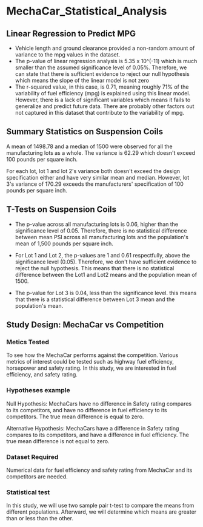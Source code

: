 # MechaCar_Statistical_Analysis

## Linear Regression to Predict MPG

- Vehicle length and ground clearance provided a non-random amount of variance to the mpg values in the dataset.
- The p-value of linear regression analysis is 5.35 x 10^(-11) which is much smaller than the assumed significance level of 0.05%. Therefore, we can state that there is sufficient evidence to reject our null hypothesis which means the slope of the linear model is not zero
- The r-squared value, in this case, is 0.71, meaning roughly 71% of the variability of fuel efficiency (mpg) is explained using this linear model. However, there is a lack of significant variables which means it fails to generalize and predict future data. There are probably other factors out not captured in this dataset that contribute to the variability of mpg. 

## Summary Statistics on Suspension Coils

A mean of 1498.78 and a median of 1500 were observed for all the manufacturing lots as a whole. The variance is 62.29 which doesn't exceed 100 pounds per square inch. 

For each lot, lot 1 and lot 2's variance both doesn't exceed the design specification either and have very similar mean and median. However, lot 3's variance of 170.29 exceeds the manufacturers' specification of 100 pounds per square inch. 

## T-Tests on Suspension Coils

- The p-value across all manufacturing lots is 0.06, higher than the significance level of 0.05. Therefore, there is no statistical difference between mean PSI across all manufacturing lots and the population's mean of 1,500 pounds per square inch.

- For Lot 1 and Lot 2, the p-values are 1 and 0.61 respectfully, above the significance level (0.05). Therefore, we don't have sufficient evidence to reject the null hypothesis. This means that there is no statistical difference between the Lot1 and Lot2 means and the population mean of 1500. 

- The p-value for Lot 3 is 0.04, less than the significance level. this means that there is a statistical difference between Lot 3 mean and the population's mean. 

## Study Design: MechaCar vs Competition

### Metics Tested

To see how the MechaCar performs against the competition. Various metrics of interest could be tested such as highway fuel efficiency, horsepower and safety rating. In this study, we are interested in fuel efficiency, and safety rating. 

### Hypotheses example

Null Hypothesis: MechaCars have no difference in Safety rating compares to its competitors, and have no difference in fuel efficiency to its competitors. The true mean difference is equal to zero.

Alternative Hypothesis: MechaCars have a difference in Safety rating compares to its competitors, and have a difference in fuel efficiency. The true mean difference is not equal to zero.

### Dataset Required

Numerical data for fuel efficiency and safety rating from MechaCar and its competitors are needed. 

### Statistical test

In this study, we will use two sample pair t-test to compare the means from different populations. Afterward, we will determine which means are greater than or less than the other.

